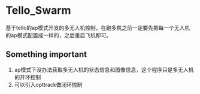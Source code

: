 # Tello_Swarm

基于tello的ap模式开发的多无人机控制，在跑多机之前一定要先把每一个无人机的ap模式配置成一样的，之后重启飞机即可。


## Something important

1. ap模式下没办法获取多无人机的状态信息和图像信息，这个程序只是多无人机的开环控制
2. 可以引入opttrack做闭环控制




